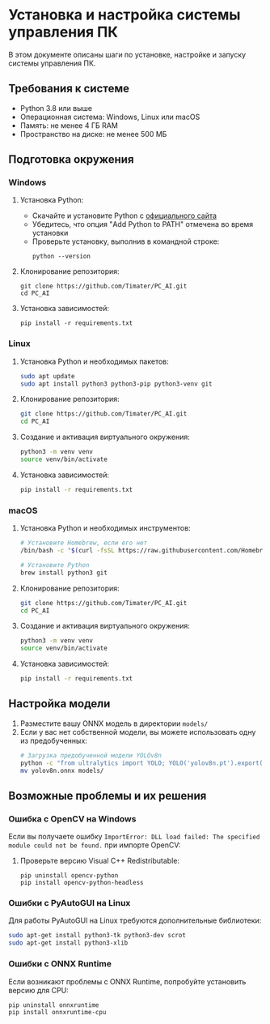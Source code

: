 # Установка и настройка системы управления ПК

В этом документе описаны шаги по установке, настройке и запуску системы управления ПК.

## Требования к системе

- Python 3.8 или выше
- Операционная система: Windows, Linux или macOS
- Память: не менее 4 ГБ RAM
- Пространство на диске: не менее 500 МБ

## Подготовка окружения

### Windows

1. Установка Python:
   - Скачайте и установите Python с [официального сайта](https://www.python.org/downloads/)
   - Убедитесь, что опция "Add Python to PATH" отмечена во время установки
   - Проверьте установку, выполнив в командной строке:
     ```
     python --version
     ```

2. Клонирование репозитория:
   ```
   git clone https://github.com/Timater/PC_AI.git
   cd PC_AI
   ```

3. Установка зависимостей:
   ```
   pip install -r requirements.txt
   ```

### Linux

1. Установка Python и необходимых пакетов:
   ```bash
   sudo apt update
   sudo apt install python3 python3-pip python3-venv git
   ```

2. Клонирование репозитория:
   ```bash
   git clone https://github.com/Timater/PC_AI.git
   cd PC_AI
   ```

3. Создание и активация виртуального окружения:
   ```bash
   python3 -m venv venv
   source venv/bin/activate
   ```

4. Установка зависимостей:
   ```bash
   pip install -r requirements.txt
   ```

### macOS

1. Установка Python и необходимых инструментов:
   ```bash
   # Установите Homebrew, если его нет
   /bin/bash -c "$(curl -fsSL https://raw.githubusercontent.com/Homebrew/install/HEAD/install.sh)"
   
   # Установите Python
   brew install python3 git
   ```

2. Клонирование репозитория:
   ```bash
   git clone https://github.com/Timater/PC_AI.git
   cd PC_AI
   ```

3. Создание и активация виртуального окружения:
   ```bash
   python3 -m venv venv
   source venv/bin/activate
   ```

4. Установка зависимостей:
   ```bash
   pip install -r requirements.txt
   ```

## Настройка модели

1. Разместите вашу ONNX модель в директории `models/`
2. Если у вас нет собственной модели, вы можете использовать одну из предобученных:
   ```bash
   # Загрузка предобученной модели YOLOv8n
   python -c "from ultralytics import YOLO; YOLO('yolov8n.pt').export(format='onnx')"
   mv yolov8n.onnx models/
   ```

## Возможные проблемы и их решения

### Ошибка с OpenCV на Windows

Если вы получаете ошибку `ImportError: DLL load failed: The specified module could not be found.` при импорте OpenCV:

1. Проверьте версию Visual C++ Redistributable:
   ```
   pip uninstall opencv-python
   pip install opencv-python-headless
   ```

### Ошибки с PyAutoGUI на Linux

Для работы PyAutoGUI на Linux требуются дополнительные библиотеки:

```bash
sudo apt-get install python3-tk python3-dev scrot
sudo apt-get install python3-xlib
```

### Ошибки с ONNX Runtime

Если возникают проблемы с ONNX Runtime, попробуйте установить версию для CPU:

```bash
pip uninstall onnxruntime
pip install onnxruntime-cpu
``` 